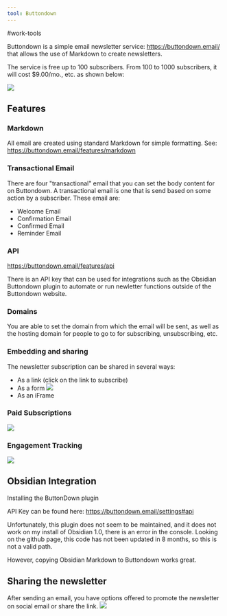 ```yaml
---
tool: Buttondown
---
```

#work-tools 

Buttondown is a simple email newsletter service: https://buttondown.email/ that allows the use of Markdown to create newsletters.

The service is free up to 100 subscribers. From 100 to 1000 subscribers, it will cost $9.00/mo., etc. as shown below:

![](https://i.imgur.com/TW5d7mE.png)

## Features

### Markdown

All email are created using standard Markdown for simple formatting. See: https://buttondown.email/features/markdown


### Transactional Email
There are four "transactional" email that you can set the body content for on Buttondown. A transactional email is one that is send based on some action by a subscriber. These email are:

- Welcome Email
- Confirmation Email
- Confirmed Email
- Reminder Email

### API

https://buttondown.email/features/api

There is an API key that can be used for integrations such as the Obsidian Buttondown plugin to automate or run newletter functions outside of the Buttondown website.

### Domains
You are able to set the domain from which the email will be sent, as well as the hosting domain for people to go to for subscribing, unsubscribing, etc.

### Embedding and sharing

The newsletter subscription can be shared in several ways:

- As a link (click on the link to subscribe)
- As a form
![](https://i.imgur.com/j1PLXKz.png)
- As an iFrame

### Paid Subscriptions
![](https://i.imgur.com/nF1MJ0d.png)

### Engagement Tracking
![](https://i.imgur.com/EaK8xSA.png)


## Obsidian Integration

Installing the ButtonDown plugin

API Key can be found here: https://buttondown.email/settings#api

Unfortunately, this plugin does not seem to be maintained, and it does not work on my install of Obsidian 1.0, there is an error in the console. Looking on the github page, this code has not been updated in 8 months, so this is not a valid path. 

However, copying Obsidian Markdown to Buttondown works great.

## Sharing the newsletter

After sending an email, you have options offered to promote the newsletter on social email or share the link.
![](https://i.imgur.com/tZfIhBV.png)
